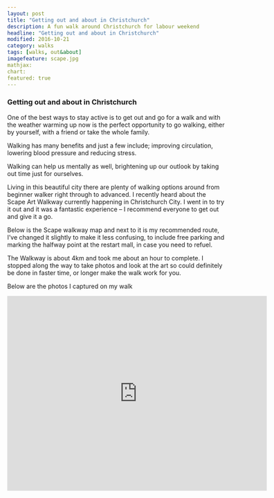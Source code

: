 ```yaml
---
layout: post
title: "Getting out and about in Christchurch"
description: A fun walk around Christchurch for labour weekend
headline: "Getting out and about in Christchurch"
modified: 2016-10-21
category: walks
tags: [walks, out&about]
imagefeature: scape.jpg
mathjax: 
chart:
featured: true
---
```


### Getting out and about in Christchurch


One of the best ways to stay active is to get out and go for a walk and with the weather warming up now is the perfect opportunity to go walking, either by yourself, with a friend or take the whole family.

Walking has many benefits and just a few include; improving circulation, lowering blood pressure and reducing stress.

Walking can help us mentally as well, brightening up our outlook by taking out time just for ourselves.

Living in this beautiful city there are plenty of walking options around from beginner walker right through to advanced. I recently heard about the Scape Art Walkway currently happening in Christchurch City. I went in to try it out and it was a fantastic experience – I recommend everyone to get out and give it a go.

Below is the Scape walkway map and next to it is my recommended route, I’ve changed it slightly to make it less confusing, to include free parking and marking the halfway point at the restart mall, in case you need to refuel.

The Walkway  is about 4km and took me about an hour to complete. I stopped along the way to take photos and look at the art so could definitely be done in faster time, or longer make the walk work for you.

Below are the photos I captured on my walk

<iframe class="with-image" src="https://www.google.com/maps/embed?pb=!1m24!1m12!1m3!1d5785.248488174717!2d172.61973274962165!3d-43.53102786216455!2m3!1f0!2f0!3f0!3m2!1i1024!2i768!4f13.1!4m9!3e6!4m3!3m2!1d-43.5291688!2d172.6198293!4m3!3m2!1d-43.5287332!2d172.6275541!5e0!3m2!1sen!2snz!4v1477010879257" width="600" height="450" frameborder="0" style="border:0" allowfullscreen></iframe>